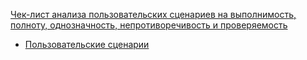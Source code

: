[Чек-лист анализа пользовательских сценариев на выполнимость, полноту, однозначность, непротиворечивость и проверяемость](https://docs.google.com/spreadsheets/d/1zuQJ2NU9U0F80seRHKdIbkq9tEWmWNE9/edit?gid=506407254#gid=506407254)
- [Пользовательские сценарии](././requirements/user-stories.md)
